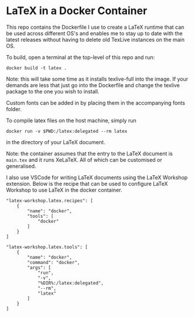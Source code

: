 # LaTeX in a Docker Container

This repo contains the Dockerfile I use to create a LaTeX runtime that can be used across different OS's and enables me to stay up to date with the latest releases without having to delete old TexLive instances on the main OS.

To build, open a terminal at the top-level of this repo and run:

```
docker build -t latex .
```

Note: this will take some time as it installs texlive-full into the image. If your demands are less that just go into the Dockerfile and change the texlive package to the one you wish to install.

Custom fonts can be added in by placing them in the accompanying fonts folder.

To compile latex files on the host machine, simply run

```
docker run -v $PWD:/latex:delegated --rm latex 
```

in the directory of your LaTeX document.

Note: the container assumes that the entry to the LaTeX document is `main.tex` and it runs XeLaTeX. All of which can be customised or generalised.

I also use VSCode for writing LaTeX documents using the LaTeX Workshop extension. Below is the recipe that can be used to configure LaTeX Workshop to use LaTeX in the docker container.

```
"latex-workshop.latex.recipes": [
	{
		"name": "docker",
		"tools": [
			"docker"
		]
	}
]

"latex-workshop.latex.tools": [
	{
		"name": "docker",
		"command": "docker",
		"args": [
			"run",
			"-v",
			"%DIR%:/latex:delegated",
			"--rm",
			"latex"
		]
	}
]
```